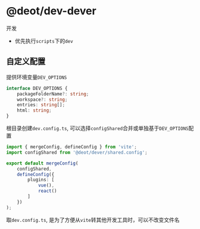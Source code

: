 # @deot/dev-dever

开发

- 优先执行`scripts`下的`dev`

## 自定义配置

提供环境变量`DEV_OPTIONS`

```ts
interface DEV_OPTIONS {
	packageFolderName?: string;
	workspace?: string;
	entries: string[];
	html: string;
}
```

根目录创建`dev.config.ts`, 可以选择`configShared`合并或单独基于`DEV_OPTIONS`配置

```ts
import { mergeConfig, defineConfig } from 'vite';
import configShared from '@deot/dever/shared.config';

export default mergeConfig(
	configShared,
	defineConfig({
		plugins: [
			vue(),
			react()
		]
	})
);
```

取`dev.config.ts`, 是为了方便从`vite`转其他开发工具时，可以不改变文件名